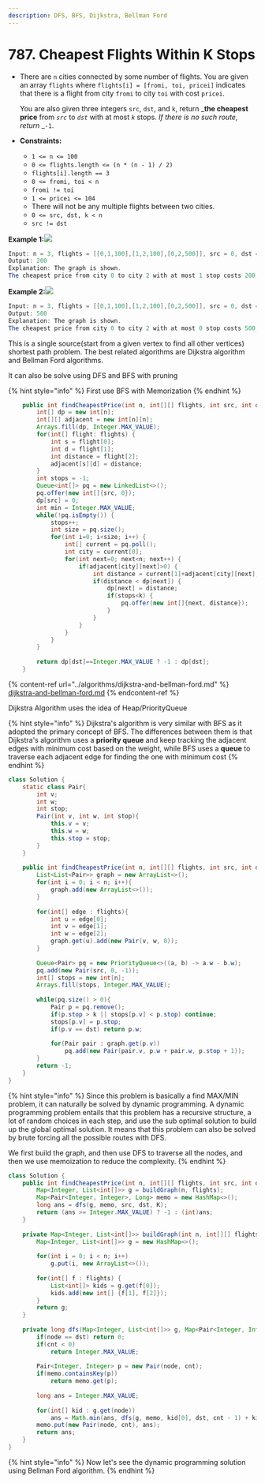 ```yaml
---
description: DFS, BFS, Dijkstra, Bellman Ford
---
```


# 787. Cheapest Flights Within K Stops

*   There are `n` cities connected by some number of flights. You are given an array `flights` where `flights[i] = [fromi, toi, pricei]` indicates that there is a flight from city `fromi` to city `toi` with cost `pricei`.

    You are also given three integers `src`, `dst`, and `k`, return _**the cheapest price** from _`src`_ to _`dst`_ with at most _`k`_ stops. _If there is no such route, return_ _`-1`.
* **Constraints:**
  * `1 <= n <= 100`
  * `0 <= flights.length <= (n * (n - 1) / 2)`
  * `flights[i].length == 3`
  * `0 <= fromi, toi < n`
  * `fromi != toi`
  * `1 <= pricei <= 104`
  * There will not be any multiple flights between two cities.
  * `0 <= src, dst, k < n`
  * `src != dst`

**Example 1:**![](https://s3-lc-upload.s3.amazonaws.com/uploads/2018/02/16/995.png)

```java
Input: n = 3, flights = [[0,1,100],[1,2,100],[0,2,500]], src = 0, dst = 2, k = 1
Output: 200
Explanation: The graph is shown.
The cheapest price from city 0 to city 2 with at most 1 stop costs 200, as marked red in the picture.
```



**Example 2:**![](https://s3-lc-upload.s3.amazonaws.com/uploads/2018/02/16/995.png)

```java
Input: n = 3, flights = [[0,1,100],[1,2,100],[0,2,500]], src = 0, dst = 2, k = 0
Output: 500
Explanation: The graph is shown.
The cheapest price from city 0 to city 2 with at most 0 stop costs 500, as marked blue in the picture.
```

This is a single source(start from a given vertex to find all other vertices) shortest path problem. The best related algorithms are Dijkstra algorithm and Bellman Ford algorithms.

It can also be solve using DFS and BFS with pruning

{% hint style="info" %}
First use BFS with Memorization
{% endhint %}

```java
    public int findCheapestPrice(int n, int[][] flights, int src, int dst, int k) {
        int[] dp = new int[n];
        int[][] adjacent = new int[n][n];
        Arrays.fill(dp, Integer.MAX_VALUE);
        for(int[] flight: flights) {
            int s = flight[0];
            int d = flight[1];
            int distance = flight[2];
            adjacent[s][d] = distance;
        }
        int stops = -1;
        Queue<int[]> pq = new LinkedList<>();
        pq.offer(new int[]{src, 0});
        dp[src] = 0;
        int min = Integer.MAX_VALUE;
        while(!pq.isEmpty()) {
            stops++;
            int size = pq.size();
            for(int i=0; i<size; i++) {
                int[] current = pq.poll();
                int city = current[0];
                for(int next=0; next<n; next++) {
                    if(adjacent[city][next]>0) {
                        int distance = current[1]+adjacent[city][next];
                        if(distance < dp[next]) {
                            dp[next] = distance;
                            if(stops<k) {
                                pq.offer(new int[]{next, distance});
                            }
                        }
                    }                      
                }
            }
        }
        
        return dp[dst]==Integer.MAX_VALUE ? -1 : dp[dst];
    }
```

{% content-ref url="../algorithms/dijkstra-and-bellman-ford.md" %}
[dijkstra-and-bellman-ford.md](../algorithms/dijkstra-and-bellman-ford.md)
{% endcontent-ref %}

Dijkstra Algorithm uses the idea of Heap/PriorityQueue

{% hint style="info" %}
Dijkstra's algorithm is very similar with BFS as it adopted the primary concept of BFS. The differences between them is that Dijkstra's algorithm uses a **priority queue** and keep tracking the adjacent edges with minimum cost based on the weight, while BFS uses a **queue** to traverse each adjacent edge for finding the one with minimum cost
{% endhint %}

```java
class Solution {
    static class Pair{
        int v;
        int w;
        int stop;
        Pair(int v, int w, int stop){
            this.v = v;
            this.w = w;
            this.stop = stop;
        }
    }
    
    public int findCheapestPrice(int n, int[][] flights, int src, int dst, int k) {
        List<List<Pair>> graph = new ArrayList<>();
        for(int i = 0; i < n; i++){
            graph.add(new ArrayList<>());
        }
        
        for(int[] edge : flights){
            int u = edge[0];
            int v = edge[1];
            int w = edge[2];
            graph.get(u).add(new Pair(v, w, 0));
        }
        
        Queue<Pair> pq = new PriorityQueue<>((a, b) -> a.w - b.w);
        pq.add(new Pair(src, 0, -1));
        int[] stops = new int[n];
        Arrays.fill(stops, Integer.MAX_VALUE);
        
        while(pq.size() > 0){
            Pair p = pq.remove();
            if(p.stop > k || stops[p.v] < p.stop) continue;
            stops[p.v] = p.stop;
            if(p.v == dst) return p.w;
            
            for(Pair pair : graph.get(p.v))
                pq.add(new Pair(pair.v, p.w + pair.w, p.stop + 1));
        }
        return -1;
    }
}
```

{% hint style="info" %}
Since this problem is basically a find MAX/MIN problem, it can naturally be solved by dynamic programming. A dynamic programming problem entails that this problem has a recursive structure, a lot of random choices in each step, and use the sub optimal solution to build up the global optimal solution. It means that this problem  can also be solved by brute forcing all the possible routes with DFS.

We first build the graph, and then use DFS to traverse all the nodes, and then we use memoization to reduce the complexity.
{% endhint %}

```java
class Solution {
    public int findCheapestPrice(int n, int[][] flights, int src, int dst, int K) {
        Map<Integer, List<int[]>> g = buildGraph(n, flights);
        Map<Pair<Integer, Integer>, Long> memo = new HashMap<>();
        long ans = dfs(g, memo, src, dst, K);   
        return (ans >= Integer.MAX_VALUE) ? -1 : (int)ans;
    }
    
    private Map<Integer, List<int[]>> buildGraph(int n, int[][] flights) {
        Map<Integer, List<int[]>> g = new HashMap<>();
        
        for(int i = 0; i < n; i++) 
            g.put(i, new ArrayList<>());
        
        for(int[] f : flights) {
            List<int[]> kids = g.get(f[0]);
            kids.add(new int[] {f[1], f[2]});
        }
        return g;
    }
    
    private long dfs(Map<Integer, List<int[]>> g, Map<Pair<Integer, Integer>, Long> memo, int node, int dst, int cnt) {
        if(node == dst) return 0;
        if(cnt < 0) 
            return Integer.MAX_VALUE;
        
        Pair<Integer, Integer> p = new Pair(node, cnt);
        if(memo.containsKey(p)) 
            return memo.get(p);
        
        long ans = Integer.MAX_VALUE; 
        
        for(int[] kid : g.get(node)) 
            ans = Math.min(ans, dfs(g, memo, kid[0], dst, cnt - 1) + kid[1]);
        memo.put(new Pair(node, cnt), ans);
        return ans;
    }
}
```

{% hint style="info" %}
Now let's see the dynamic programming solution using Bellman Ford algorithm.
{% endhint %}

```java
```
